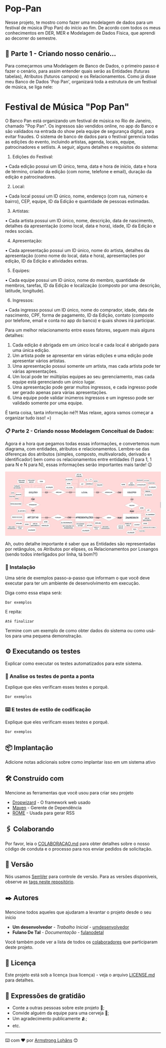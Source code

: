 # Pop-Pan
Nesse projeto, te mostro como fazer uma modelagem de dados para um festival de música (Pop Pan) do início ao fim. De acordo com todos os meus conhecimentos em DER, MER e Modelagem de Dados Física, que aprendi ao decorrer do semestre.


## 🚀 Parte 1 - Criando nosso cenário...

Para começarmos uma Modelagem de Banco de Dados, o primeiro passo é fazer o cenário, para assim entender quais serão as Entidades (futuras tabelas), Atributos (futuros campos) e os Relacionamentos. Como já disse meu Banco de Dados 'Pop Pan', organizará toda a estrutura de um festival de música, se liga nele:

# Festival de Música "Pop Pan"

O Banco Pan está organizando um festival de música no Rio de Janeiro, chamado "Pop Pan". Os ingressos são vendidos online, no app do Banco e são validados na entrada do show pela equipe de segurança digital, para evitar fraudes. O sistema de banco de dados para o festival gerencia todas as edições do evento, incluindo artistas, agenda, locais, equipe, patrocinadores e setlists. A seguir, alguns detalhes e requisitos do sistema:

1. Edições do Festival:
   
• Cada edição possui um ID único, tema, data e hora de início, data e hora de término, criador da edição (com nome, telefone e email), duração da edição e patrocinadores.
  
2. Local:
   
• Cada local possui um ID único, nome, endereço (com rua, número e bairro), CEP, equipe, ID da Edição e quantidade de pessoas estimadas.
  
3. Artistas:
 
• Cada artista possui um ID único, nome, descrição, data de nascimento, detalhes da apresentação (como local, data e hora), idade, ID da Edição e redes sociais.
  
4. Apresentação:

• Cada apresentação possui um ID único, nome do artista, detalhes da apresentação (como nome do local, data e hora), apresentações por edição, ID da Edição e atividades extras.
  
5. Equipes:

• Cada equipe possui um ID único, nome do membro, quantidade de membros, tarefas, ID da Edição e localização (composto por uma descrição, latitude, longitude).

6. Ingressos:

• Cada ingresso possui um ID único, nome do comprador, idade, data de nascimento, CPF, forma de pagamento, ID da Edição, contato (composto por telefone, email e conta no app do banco) e quais shows irá participar.


Para um melhor relacionamento entre esses fatores, seguem mais alguns detalhes:

1. Cada edição é abrigada em um único local e cada local é abrigado para uma única edição.
2. Um artista pode se apresentar em várias edições e uma edição pode apresentar vários artistas.
3. Uma apresentação possui somente um artista, mas cada artista pode ter várias apresentações.
4. Um local pode ter múltiplas equipes ao seu gerenciamento, mas cada equipe está gerenciando um único lugar.
5. Uma apresentação pode gerar muitos ingressos, e cada ingresso pode ser gerado apenas para várias apresentações.
6. Uma equipe pode validar inúmeros ingressos e um ingresso pode ser validado somente por uma equipe.
 

É tanta coisa, tanta informação né?! Mas relaxe, agora vamos começar a organizar tudo isso! =)

### 📋 Parte 2 - Criando nosso Modelagem Conceitual de Dados:

Agora é a hora que pegamos todas essas informações, e convertemos num diagrama, com entidades, atributos e relacionamentos. Lembre-se das diferenças dos atributos (simples, composto, multivalorado, derivado e identificador) bem como os relacionamentos entre entidades (1 para 1, 1 para N e N para N), essas informações serão importantes mais tarde! 😉

![DER](https://github.com/duartegab/Pop-Pan/blob/main/PrintsPopPan/modeloconceitual.png)

Ah, outro detalhe importante é saber que as Entidades são representadas por retângulos, os Atributos por elipses, os Relacionamentos por Losangos (sendo todos interligados por linha, tá bom?!)
### 🔧 Instalação

Uma série de exemplos passo-a-passo que informam o que você deve executar para ter um ambiente de desenvolvimento em execução.

Diga como essa etapa será:

```
Dar exemplos
```

E repita:

```
Até finalizar
```

Termine com um exemplo de como obter dados do sistema ou como usá-los para uma pequena demonstração.

## ⚙️ Executando os testes

Explicar como executar os testes automatizados para este sistema.

### 🔩 Analise os testes de ponta a ponta

Explique que eles verificam esses testes e porquê.

```
Dar exemplos
```

### ⌨️ E testes de estilo de codificação

Explique que eles verificam esses testes e porquê.

```
Dar exemplos
```

## 📦 Implantação

Adicione notas adicionais sobre como implantar isso em um sistema ativo

## 🛠️ Construído com

Mencione as ferramentas que você usou para criar seu projeto

* [Dropwizard](http://www.dropwizard.io/1.0.2/docs/) - O framework web usado
* [Maven](https://maven.apache.org/) - Gerente de Dependência
* [ROME](https://rometools.github.io/rome/) - Usada para gerar RSS

## 🖇️ Colaborando

Por favor, leia o [COLABORACAO.md](https://gist.github.com/usuario/linkParaInfoSobreContribuicoes) para obter detalhes sobre o nosso código de conduta e o processo para nos enviar pedidos de solicitação.

## 📌 Versão

Nós usamos [SemVer](http://semver.org/) para controle de versão. Para as versões disponíveis, observe as [tags neste repositório](https://github.com/suas/tags/do/projeto). 

## ✒️ Autores

Mencione todos aqueles que ajudaram a levantar o projeto desde o seu início

* **Um desenvolvedor** - *Trabalho Inicial* - [umdesenvolvedor](https://github.com/linkParaPerfil)
* **Fulano De Tal** - *Documentação* - [fulanodetal](https://github.com/linkParaPerfil)

Você também pode ver a lista de todos os [colaboradores](https://github.com/usuario/projeto/colaboradores) que participaram deste projeto.

## 📄 Licença

Este projeto está sob a licença (sua licença) - veja o arquivo [LICENSE.md](https://github.com/usuario/projeto/licenca) para detalhes.

## 🎁 Expressões de gratidão

* Conte a outras pessoas sobre este projeto 📢;
* Convide alguém da equipe para uma cerveja 🍺;
* Um agradecimento publicamente 🫂;
* etc.


---
⌨️ com ❤️ por [Armstrong Lohãns](https://gist.github.com/lohhans) 😊
